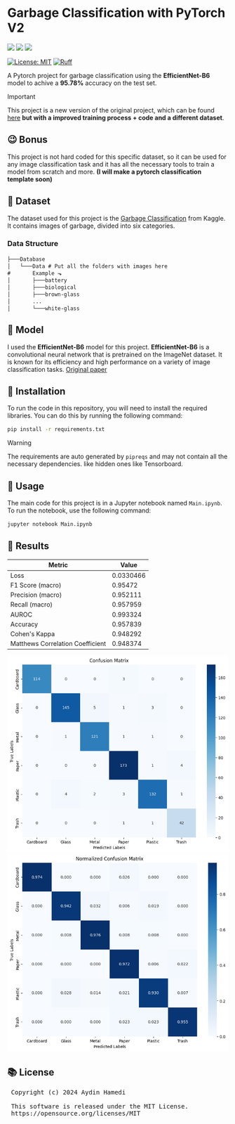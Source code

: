 # Garbage Classification with PyTorch V2

<img src="https://img.shields.io/badge/Python-FFD43B?style=for-the-badge&logo=python&logoColor=blue"/> <img src="https://img.shields.io/badge/Jupyter-F37626.svg?&style=for-the-badge&logo=Jupyter&logoColor=white"/>  <img src="https://img.shields.io/badge/PyTorch-EE4C2C?style=for-the-badge&logo=pytorch&logoColor=white"/> 

[![License: MIT](https://img.shields.io/badge/License-MIT-yellow.svg)](https://opensource.org/licenses/MIT)
[![Ruff](https://img.shields.io/endpoint?url=https://raw.githubusercontent.com/astral-sh/ruff/main/assets/badge/v2.json)](https://github.com/astral-sh/ruff)

A Pytorch project for garbage classification using the **EfficientNet-B6** model to achive a **95.78%** accuracy on the test set.

> [!IMPORTANT]
> This project is a new version of the original project, which can be found [here](https://github.com/Aydinhamedi/Pytorch-Garbage-Classification) **but with a improved training process + code and a different dataset**.

## 😉 Bonus
This project is not hard coded for this specific dataset, so it can be used for any image classification task and it has all the necessary tools to train a model from scratch and more. **(I will make a pytorch classification template soon)**

## 📂 Dataset

The dataset used for this project is the [Garbage Classification](https://www.kaggle.com/datasets/asdasdasasdas/garbage-classification) from Kaggle. It contains images of garbage, divided into six categories.
### Data Structure
~~~
├───Database
│   └───Data # Put all the folders with images here
#       Example ⬎
│       ├───battery
│       ├───biological
│       ├───brown-glass
│       ...
│       └───white-glass
~~~

## 🧪 Model

I used the **EfficientNet-B6** model for this project. **EfficientNet-B6** is a convolutional neural network that is pretrained on the ImageNet dataset. It is known for its efficiency and high performance on a variety of image classification tasks. [Original paper](https://arxiv.org/abs/1905.11946)

## 🔰 Installation

To run the code in this repository, you will need to install the required libraries. You can do this by running the following command:

```bash
pip install -r requirements.txt
```

> [!WARNING]
> The requirements are auto generated by `pipreqs` and may not contain all the necessary dependencies. like hidden ones like Tensorboard.

## 🚀 Usage

The main code for this project is in a Jupyter notebook named `Main.ipynb`. To run the notebook, use the following command:

```bash
jupyter notebook Main.ipynb
```

## 📃 Results

| Metric                           |     Value |
|----------------------------------|-----------|
| Loss                             | 0.0330466 |
| F1 Score (macro)                 | 0.95472   |
| Precision (macro)                | 0.952111  |
| Recall (macro)                   | 0.957959  |
| AUROC                            | 0.993324  |
| Accuracy                         | 0.957839  |
| Cohen's Kappa                    | 0.948292  |
| Matthews Correlation Coefficient | 0.948374  |

![alt text](<doc/Best results/cfm.png>)
![alt text](<doc/Best results/norm_cfm.png>)


## 📚 License
<pre>
 Copyright (c) 2024 Aydin Hamedi
 
 This software is released under the MIT License.
 https://opensource.org/licenses/MIT
</pre>